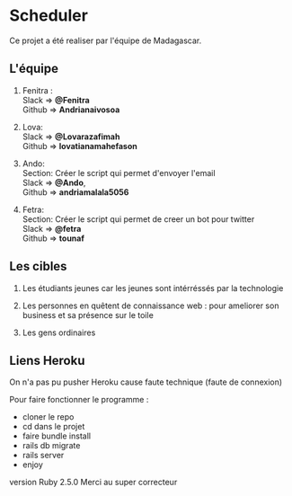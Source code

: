 # Scheduler

Ce projet a été realiser par l'équipe de Madagascar. 

## L'équipe
1.   Fenitra :                                   
    Slack => **@Fenitra**           
    Github => **Andrianaivosoa**
    
2.   Lova:                  
    Slack => **@Lovarazafimah**             
    Github => **lovatianamahefason**
    
3.   Ando:           
    Section: Créer le script qui permet d'envoyer l'email               
    Slack => **@Ando**,              
    Github => **andriamalala5056**
    
4.   Fetra:              
    Section: Créer le script qui permet de creer un bot pour twitter             
    Slack => **@fetra**                 
    Github => **tounaf**
    
## Les cibles

1. Les étudiants jeunes car les jeunes sont intérréssés par la technologie
    
2. Les personnes en quêtent de connaissance web : pour ameliorer son business et sa présence sur le toile
    
3. Les gens ordinaires     

## Liens Heroku
On n'a pas pu pusher Heroku cause faute technique (faute de connexion)

Pour faire fonctionner le programme :
- cloner le repo
- cd dans le projet
- faire bundle install
- rails db migrate
- rails server
- enjoy

version Ruby 2.5.0
Merci au super correcteur
